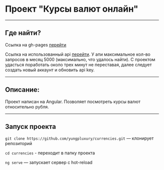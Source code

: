 # Проект "Курсы валют онлайн"
___

## Где найти?

Ссылка на gh-pages [перейти](https://yungpluxury.github.io/currencies/)

Ссылка на использованный api [перейти](https://freecurrencyapi.com/). У апи максимальное кол-во запросов в месяц 5000 (максимально, что удалось найти). С проектом удасться поработать около трех минут не переставая, далее следует создать новый аккаунт и обновить api key.

___

## Описание:

Проект написан на Angular. Позволяет посмотреть курсы валют относительно рубля.

___

## Запуск проекта

`git clone https://github.com/yungpluxury/currencies.git` — клонирует репозиторий

`cd currencies` - переходит в папку проекта

`ng serve` — запускает сервер с hot-reload

